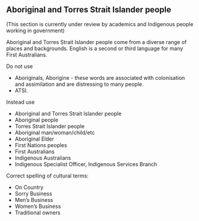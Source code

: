 ## Aboriginal and Torres Strait Islander people
(This section is currently under review by academics and Indigenous people working in government)

Aboriginal and Torres Strait Islander people come from a diverse range of places and backgrounds. English is a second or third language for many First Australians.

Do not use

* Aboriginals, Aborigine - these words are associated with colonisation and assimilation and are distressing to many people.
* ATSI.

Instead use

* Aboriginal and Torres Strait Islander people
* Aboriginal people
* Torres Strait Islander people
* Aboriginal man/woman/child/etc
* Aboriginal Elder
* First Nations peoples
* First Australians
* Indigenous Australians
* Indigenous Specialist Officer, Indigenous Services Branch

Correct spelling of cultural terms:

* On Country
* Sorry Business
* Men’s Business
* Women’s Business
* Traditional owners
